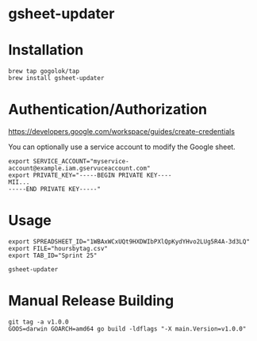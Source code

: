 # gsheet-updater

# Installation

```shell
brew tap gogolok/tap
brew install gsheet-updater
```

# Authentication/Authorization

https://developers.google.com/workspace/guides/create-credentials

You can optionally use a service account to modify the Google sheet.

```
export SERVICE_ACCOUNT="myservice-account@example.iam.gservuceaccount.com"
export PRIVATE_KEY="-----BEGIN PRIVATE KEY----
MII...
-----END PRIVATE KEY-----"
```

# Usage

```shell
export SPREADSHEET_ID="1WBAxWCxUQt9HXDWIbPXlQpKydYHvo2LUg5R4A-3d3LQ"
export FILE="hoursbytag.csv"
export TAB_ID="Sprint 25"

gsheet-updater
```

# Manual Release Building

```shell
git tag -a v1.0.0
GOOS=darwin GOARCH=amd64 go build -ldflags "-X main.Version=v1.0.0"
```
